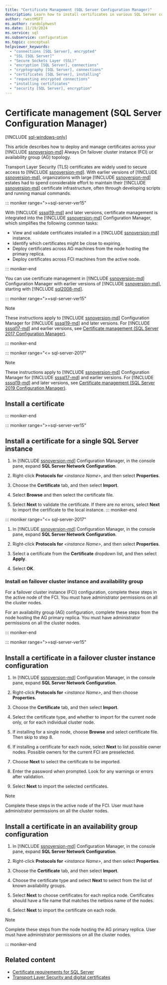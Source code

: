 ```yaml
---
title: "Certificate Management (SQL Server Configuration Manager)"
description: Learn how to install certificates in various SQL Server configurations. Examples include single instances, failover clusters, and Always On availability groups.
author: rwestMSFT
ms.author: randolphwest
ms.date: 11/19/2024
ms.service: sql
ms.subservice: configuration
ms.topic: conceptual
helpviewer_keywords:
  - "connections [SQL Server], encrypted"
  - "SSL [SQL Server]"
  - "Secure Sockets Layer (SSL)"
  - "encryption [SQL Server], connections"
  - "cryptography [SQL Server], connections"
  - "certificates [SQL Server], installing"
  - "requesting encrypted connections"
  - "installing certificates"
  - "security [SQL Server], encryption"
---
```

# Certificate management (SQL Server Configuration Manager)

[!INCLUDE [sql-windows-only](../../includes/applies-to-version/sql-windows-only.md)]

This article describes how to deploy and manage certificates across your [!INCLUDE [ssnoversion-md](../../includes/ssnoversion-md.md)] Always On failover cluster instance (FCI) or availability group (AG) topology.

Transport Layer Security (TLS) certificates are widely used to secure access to [!INCLUDE [ssnoversion-md](../../includes/ssnoversion-md.md)]. With earlier versions of [!INCLUDE [ssnoversion-md](../../includes/ssnoversion-md.md)], organizations with large [!INCLUDE [ssnoversion-md](../../includes/ssnoversion-md.md)] estates had to spend considerable effort to maintain their [!INCLUDE [ssnoversion-md](../../includes/ssnoversion-md.md)] certificate infrastructure, often through developing scripts and running manual commands.

::: moniker range=">=sql-server-ver15"

With [!INCLUDE [sssql19-md](../../includes/sssql19-md.md)] and later versions, certificate management is integrated into the [!INCLUDE [ssnoversion-md](../../includes/ssnoversion-md.md)] Configuration Manager, which simplifies the following common tasks:

- View and validate certificates installed in a [!INCLUDE [ssnoversion-md](../../includes/ssnoversion-md.md)] instance.
- Identify which certificates might be close to expiring.
- Deploy certificates across AG machines from the node hosting the primary replica.
- Deploy certificates across FCI machines from the active node.

::: moniker-end

You can use certificate management in [!INCLUDE [ssnoversion-md](../../includes/ssnoversion-md.md)] Configuration Manager with earlier versions of [!INCLUDE [ssnoversion-md](../../includes/ssnoversion-md.md)], starting with [!INCLUDE [sql2008-md](../../includes/sql2008-md.md)].

::: moniker range=">=sql-server-ver15"

> [!NOTE]  
> These instructions apply to [!INCLUDE [ssnoversion-md](../../includes/ssnoversion-md.md)] Configuration Manager for [!INCLUDE [sssql19-md](../../includes/sssql19-md.md)] and later versions. For [!INCLUDE [sssql17-md](../../includes/sssql17-md.md)] and earlier versions, see [Certificate management (SQL Server 2017 Configuration Manager)](manage-certificates.md?view=sql-server-2017&preserve-view=true).

::: moniker-end

::: moniker range="<= sql-server-2017"

> [!NOTE]  
> These instructions apply to [!INCLUDE [ssnoversion-md](../../includes/ssnoversion-md.md)] Configuration Manager for [!INCLUDE [sssql17-md](../../includes/sssql17-md.md)] and earlier versions. For [!INCLUDE [sssql19-md](../../includes/sssql19-md.md)] and later versions, see [Certificate management (SQL Server 2019 Configuration Manager)](manage-certificates.md?view=sql-server-ver15&preserve-view=true).

<a id="provision-single-server-cert"></a>

## Install a certificate

::: moniker-end

::: moniker range=">=sql-server-ver15"

<a id="provision-single-server-cert"></a>

## Install a certificate for a single SQL Server instance

1. In [!INCLUDE [ssnoversion-md](../../includes/ssnoversion-md.md)] Configuration Manager, in the console pane, expand **SQL Server Network Configuration**.

1. Right-click **Protocols for** *&lt;instance Name&gt;*, and then select **Properties**.

1. Choose the **Certificate** tab, and then select **Import**.

1. Select **Browse** and then select the certificate file.

1. Select **Next** to validate the certificate. If there are no errors, select **Next** to import the certificate to the local instance.
::: moniker-end

::: moniker range="<= sql-server-2017"

1. In [!INCLUDE [ssnoversion-md](../../includes/ssnoversion-md.md)] Configuration Manager, in the console pane, expand **SQL Server Network Configuration**.

1. Right-click **Protocols for** *&lt;instance Name&gt;*, and then select **Properties**.

1. Select a certificate from the **Certificate** dropdown list, and then select **Apply**.

1. Select **OK**.

### Install on failover cluster instance and availability group

For a failover cluster instance (FCI) configuration, complete these steps in the active node of the FCI. You must have administrator permissions on all the cluster nodes.

For an availability group (AG) configuration, complete these steps from the node hosting the AG primary replica. You must have administrator permissions on all the cluster nodes.

::: moniker-end

::: moniker range=">=sql-server-ver15"

<a id="provision-failover-cluster-cert"></a>

## Install a certificate in a failover cluster instance configuration

1. In [!INCLUDE [ssnoversion-md](../../includes/ssnoversion-md.md)] Configuration Manager, in the console pane, expand **SQL Server Network Configuration**.

1. Right-click **Protocols for** *&lt;instance Name&gt;*, and then choose **Properties**.

1. Choose the **Certificate** tab, and then select **Import**.

1. Select the certificate type, and whether to import for the current node only, or for each individual cluster node.

1. If installing for a single node, choose **Browse** and select certificate file. Then skip to step 8.

1. If installing a certificate for each node, select **Next** to list possible owner nodes. Possible owners for the current FCI are preselected.

1. Choose **Next** to select the certificate to be imported.

1. Enter the password when prompted. Look for any warnings or errors after validation.

1. Select **Next** to import the selected certificates.

> [!NOTE]  
> Complete these steps in the active node of the FCI. User must have administrator permissions on all the cluster nodes.

<a id="provision-availability-group-cert"></a>

## Install a certificate in an availability group configuration

1. In [!INCLUDE [ssnoversion-md](../../includes/ssnoversion-md.md)] Configuration Manager, in the console pane, expand **SQL Server Network Configuration**.

1. Right-click **Protocols for** *&lt;instance Name&gt;*, and then select **Properties**.

1. Choose the **Certificate** tab, and then select **Import**.

1. Choose the certificate type and select **Next** to select from the list of known availability groups.

1. Select **Next** to choose certificates for each replica node. Certificates should have a file name that matches the netbios name of the nodes.

1. Select **Next** to import the certificate on each node.

> [!NOTE]  
> Complete these steps from the node hosting the AG primary replica. User must have administrator permissions on all the cluster nodes.

::: moniker-end

## Related content

- [Certificate requirements for SQL Server](certificate-requirements.md)
- [Transport Layer Security and digital certificates](certificate-overview.md)
